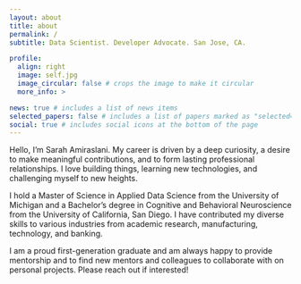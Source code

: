 ```yaml
---
layout: about
title: about
permalink: /
subtitle: Data Scientist. Developer Advocate. San Jose, CA.

profile:
  align: right
  image: self.jpg
  image_circular: false # crops the image to make it circular
  more_info: >

news: true # includes a list of news items
selected_papers: false # includes a list of papers marked as "selected={true}"
social: true # includes social icons at the bottom of the page
---
```

Hello, I’m Sarah Amiraslani. My career is driven by a deep curiosity, a desire to make meaningful contributions, and to form lasting professional relationships. I love building things, learning new technologies, and challenging myself to new heights.

I hold a Master of Science in Applied Data Science from the University of Michigan and a Bachelor’s degree in Cognitive and Behavioral Neuroscience from the University of California, San Diego. I have contributed my diverse skills to various industries from academic research, manufacturing, technology, and banking.

I am a proud first-generation graduate and am always happy to provide mentorship and to find new mentors and colleagues to collaborate with on personal projects. Please reach out if interested!
